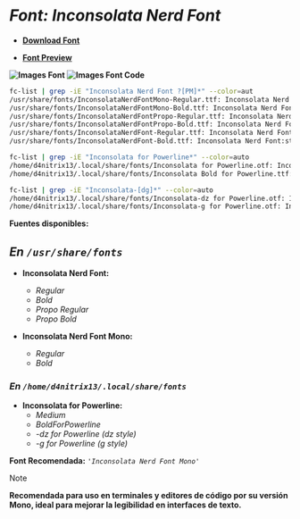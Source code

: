 <!-- Autor: Daniel Benjamin Perez Morales -->
<!-- GitHub: https://github.com/DanielBenjaminPerezMoralesDev13 -->
<!-- Gitlab: https://gitlab.com/DanielBenjaminPerezMoralesDev13 -->
<!-- Correo electrónico: danielperezdev@proton.me -->

# ***Font: Inconsolata Nerd Font***

- **[Download Font](https://github.com/ryanoasis/nerd-fonts/releases/download/v3.2.1/Inconsolata.zip "https://github.com/ryanoasis/nerd-fonts/releases/download/v3.2.1/Inconsolata.zip")**

- **[Font Preview](https://www.programmingfonts.org/#inconsolata "https://www.programmingfonts.org/#inconsolata")**

**![Images Font](../../Fonts/Inconsolata%20Nerd%20Font.png "Fonts/Inconsolata Nerd Font.png")**
**![Images Font Code](../../Font%20Images%20Code/Inconsolata%20Nerd%20Font%20Code.png "Font Images Code/Inconsolata Nerd Font Code.png")**

```bash
fc-list | grep -iE "Inconsolata Nerd Font ?[PM]*" --color=aut
/usr/share/fonts/InconsolataNerdFontMono-Regular.ttf: Inconsolata Nerd Font Mono:style=Regular
/usr/share/fonts/InconsolataNerdFontMono-Bold.ttf: Inconsolata Nerd Font Mono:style=Bold
/usr/share/fonts/InconsolataNerdFontPropo-Regular.ttf: Inconsolata Nerd Font Propo:style=Regular
/usr/share/fonts/InconsolataNerdFontPropo-Bold.ttf: Inconsolata Nerd Font Propo:style=Bold
/usr/share/fonts/InconsolataNerdFont-Regular.ttf: Inconsolata Nerd Font:style=Regular
/usr/share/fonts/InconsolataNerdFont-Bold.ttf: Inconsolata Nerd Font:style=Bold

fc-list | grep -iE "Inconsolata for Powerline*" --color=auto
/home/d4nitrix13/.local/share/fonts/Inconsolata for Powerline.otf: Inconsolata for Powerline:style=Medium
/home/d4nitrix13/.local/share/fonts/Inconsolata Bold for Powerline.ttf: Inconsolata for Powerline:style=BoldForPowerline

fc-list | grep -iE "Inconsolata-[dg]*" --color=auto
/home/d4nitrix13/.local/share/fonts/Inconsolata-dz for Powerline.otf: Inconsolata\-dz for Powerline:style=dz
/home/d4nitrix13/.local/share/fonts/Inconsolata-g for Powerline.otf: Inconsolata\-g for Powerline:style=g
```

**Fuentes disponibles:**

## ***En `/usr/share/fonts`***

- **Inconsolata Nerd Font:**
  - *Regular*
  - *Bold*
  - *Propo Regular*
  - *Propo Bold*

- **Inconsolata Nerd Font Mono:**
  - *Regular*
  - *Bold*

### ***En `/home/d4nitrix13/.local/share/fonts`***

- **Inconsolata for Powerline:**
  - *Medium*
  - *BoldForPowerline*
  - *-dz for Powerline (dz style)*
  - *-g for Powerline (g style)*

**Font Recomendada:** *`'Inconsolata Nerd Font Mono'`*

> [!NOTE]
> **Recomendada para uso en terminales y editores de código por su versión Mono, ideal para mejorar la legibilidad en interfaces de texto.**
